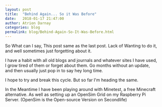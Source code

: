 ```yaml
---
layout: post  
title:  "Behind Again... So it Was Before"  
date:   2018-01-17 21:47:00  
author: Atrion Darnay  
categories: blog
permalink: blog/Behind-Again-So-It-Was-Before.html  
---
```


  So What can I say, This post same as the last post. Lack of Wanting to do it, and well sometimes just forgetting about it.
<!--more-->  
  I have a habit with all old blogs and journals and whatever sites I have used, I grow tired of them or forget about them. Go months without an update, and then usually just pop in to say hey long time.
  
  I hope to try and break this cycle. But so far I'm heading the same.
  
  In the Meantime I have been playing around with Minetest, a free Minecraft alternative. As well as setting up an OpenSim Grid on my Raspberry Pi Server. (OpenSim is the Open-source Version on Secondlife)
  
